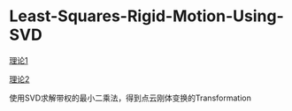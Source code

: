 # Least-Squares-Rigid-Motion-Using-SVD
[理论1](https://igl.ethz.ch/projects/ARAP/svd_rot.pdf)   

[理论2](https://blog.csdn.net/u012836279/article/details/80351462)   

使用SVD求解带权的最小二乘法，得到点云刚体变换的Transformation
